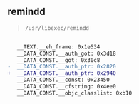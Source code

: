 ## remindd

> `/usr/libexec/remindd`

```diff

   __TEXT.__eh_frame: 0x1e534
   __DATA_CONST.__auth_got: 0x3d18
   __DATA_CONST.__got: 0x30c8
-  __DATA_CONST.__auth_ptr: 0x2820
+  __DATA_CONST.__auth_ptr: 0x2940
   __DATA_CONST.__const: 0x23450
   __DATA_CONST.__cfstring: 0x4ee0
   __DATA_CONST.__objc_classlist: 0xb10

```
